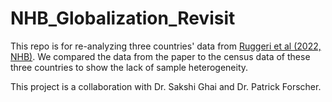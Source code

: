 # NHB_Globalization_Revisit

This repo is for re-analyzing three countries' data from [Ruggeri et al (2022, NHB)](https://www.nature.com/articles/s41562-022-01392-w). We compared the data from the paper to the census data of these three countries to show the lack of sample heterogeneity.

This project is a collaboration with Dr. Sakshi Ghai and Dr. Patrick Forscher. 